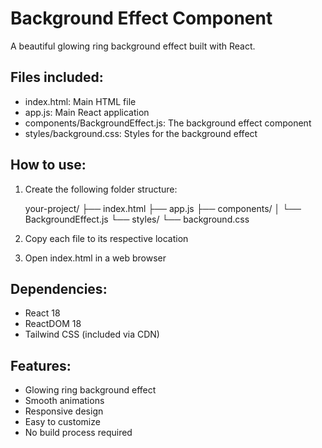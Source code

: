 # Background Effect Component

A beautiful glowing ring background effect built with React.

## Files included:
- index.html: Main HTML file
- app.js: Main React application
- components/BackgroundEffect.js: The background effect component
- styles/background.css: Styles for the background effect

## How to use:
1. Create the following folder structure:
   
   your-project/
   ├── index.html
   ├── app.js
   ├── components/
   │   └── BackgroundEffect.js
   └── styles/
       └── background.css
   
2. Copy each file to its respective location
3. Open index.html in a web browser

## Dependencies:
- React 18
- ReactDOM 18
- Tailwind CSS (included via CDN)

## Features:
- Glowing ring background effect
- Smooth animations
- Responsive design
- Easy to customize
- No build process required

